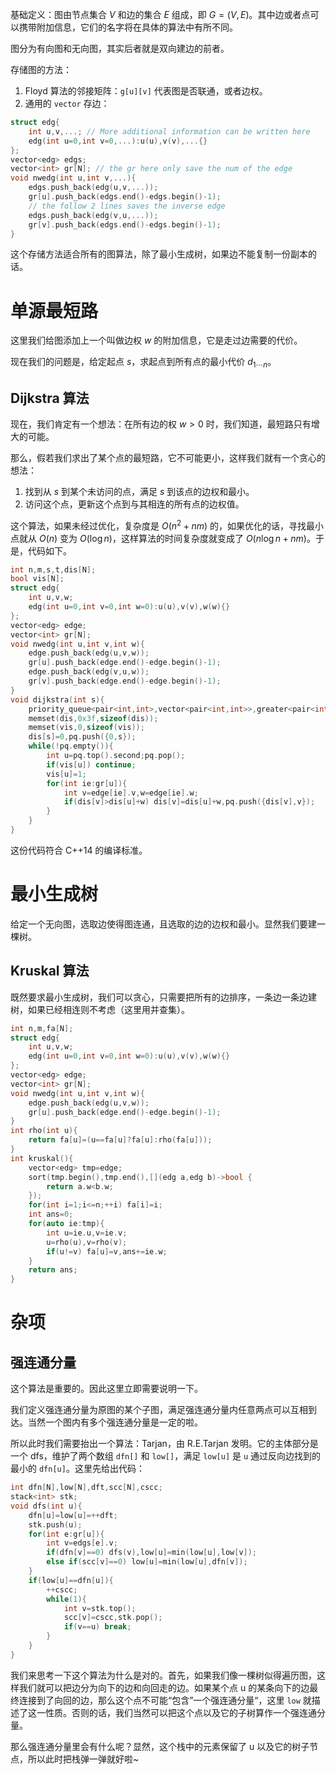 基础定义：图由节点集合 $V$ 和边的集合 $E$ 组成，即 $G=(V,E)$。其中边或者点可以携带附加信息，它们的名字将在具体的算法中有所不同。

图分为有向图和无向图，其实后者就是双向建边的前者。

存储图的方法：

1. Floyd 算法的邻接矩阵：`g[u][v]` 代表图是否联通，或者边权。
2. 通用的 `vector` 存边：
```cpp
struct edg{
    int u,v,...; // More additional information can be written here
    edg(int u=0,int v=0,...):u(u),v(v),...{}
};
vector<edg> edgs;
vector<int> gr[N]; // the gr here only save the num of the edge
void nwedg(int u,int v,...){
    edgs.push_back(edg(u,v,...));
    gr[u].push_back(edgs.end()-edgs.begin()-1);
    // the follow 2 lines saves the inverse edge
    edgs.push_back(edg(v,u,...));
    gr[v].push_back(edgs.end()-edgs.begin()-1);
}
```
这个存储方法适合所有的图算法，除了最小生成树，如果边不能复制一份副本的话。

# 单源最短路

这里我们给图添加上一个叫做边权 $w$ 的附加信息，它是走过边需要的代价。

现在我们的问题是，给定起点 $s$，求起点到所有点的最小代价 $d_{1\cdots n}$。

## Dijkstra 算法

现在，我们肯定有一个想法：在所有边的权 $w>0$ 时，我们知道，最短路只有增大的可能。

那么，假若我们求出了某个点的最短路，它不可能更小，这样我们就有一个贪心的想法：

1. 找到从 $s$ 到某个未访问的点，满足 $s$ 到该点的边权和最小。
2. 访问这个点，更新这个点到与其相连的所有点的边权值。

这个算法，如果未经过优化，复杂度是 $O(n^2+nm)$ 的，如果优化的话，寻找最小点就从 $O(n)$ 变为 $O(\log n)$，这样算法的时间复杂度就变成了 $O(n\log n+nm)$。于是，代码如下。

```cpp
int n,m,s,t,dis[N];
bool vis[N];
struct edg{
    int u,v,w;
    edg(int u=0,int v=0,int w=0):u(u),v(v),w(w){}
};
vector<edg> edge;
vector<int> gr[N];
void nwedg(int u,int v,int w){
    edge.push_back(edg(u,v,w));
    gr[u].push_back(edge.end()-edge.begin()-1);
    edge.push_back(edg(v,u,w));
    gr[v].push_back(edge.end()-edge.begin()-1);
}
void dijkstra(int s){
    priority_queue<pair<int,int>,vector<pair<int,int>>,greater<pair<int,int>>> pq;
    memset(dis,0x3f,sizeof(dis));
    memset(vis,0,sizeof(vis));
    dis[s]=0,pq.push({0,s});
    while(!pq.empty()){
        int u=pq.top().second;pq.pop();
        if(vis[u]) continue;
        vis[u]=1;
        for(int ie:gr[u]){
            int v=edge[ie].v,w=edge[ie].w;
            if(dis[v]>dis[u]+w) dis[v]=dis[u]+w,pq.push({dis[v],v});
        }
    }
}
```

这份代码符合 C++14 的编译标准。


# 最小生成树

给定一个无向图，选取边使得图连通，且选取的边的边权和最小。显然我们要建一棵树。

## Kruskal 算法

既然要求最小生成树，我们可以贪心，只需要把所有的边排序，一条边一条边建树，如果已经相连则不考虑（这里用并查集）。

```cpp
int n,m,fa[N];
struct edg{
    int u,v,w;
    edg(int u=0,int v=0,int w=0):u(u),v(v),w(w){}
};
vector<edg> edge;
vector<int> gr[N];
void nwedg(int u,int v,int w){
    edge.push_back(edg(u,v,w));
    gr[u].push_back(edge.end()-edge.begin()-1);
}
int rho(int u){
    return fa[u]=(u==fa[u]?fa[u]:rho(fa[u]));
}
int kruskal(){
    vector<edg> tmp=edge;
    sort(tmp.begin(),tmp.end(),[](edg a,edg b)->bool {
        return a.w<b.w;
    });
    for(int i=1;i<=n;++i) fa[i]=i;
    int ans=0;
    for(auto ie:tmp){
        int u=ie.u,v=ie.v;
        u=rho(u),v=rho(v);
        if(u!=v) fa[u]=v,ans+=ie.w;
    }
    return ans;
}
```

# 杂项

## 强连通分量

这个算法是重要的。因此这里立即需要说明一下。

我们定义强连通分量为原图的某个子图，满足强连通分量内任意两点可以互相到达。当然一个图内有多个强连通分量是一定的啦。

所以此时我们需要抬出一个算法：Tarjan，由 R.E.Tarjan 发明。它的主体部分是一个 dfs，维护了两个数组 `dfn[]` 和 `low[]`，满足 `low[u]` 是 `u` 通过反向边找到的最小的 `dfn[u]`。这里先给出代码：

```cpp
int dfn[N],low[N],dft,scc[N],cscc;
stack<int> stk;
void dfs(int u){
    dfn[u]=low[u]=++dft;
    stk.push(u);
    for(int e:gr[u]){
        int v=edgs[e].v;
        if(dfn[v]==0) dfs(v),low[u]=min(low[u],low[v]);
        else if(scc[v]==0) low[u]=min(low[u],dfn[v]);
    }
    if(low[u]==dfn[u]){
        ++cscc;
        while(1){
            int v=stk.top();
            scc[v]=cscc,stk.pop();
            if(v==u) break;
        }
    }
}
```

我们来思考一下这个算法为什么是对的。首先，如果我们像一棵树似得遍历图，这样我们就可以把边分为向下的边和向回走的边。如果某个点 u 的某条向下的边最终连接到了向回的边，那么这个点不可能“包含”一个强连通分量“，这里 `low` 就描述了这一性质。否则的话，我们当然可以把这个点以及它的子树算作一个强连通分量。

那么强连通分量里会有什么呢？显然，这个栈中的元素保留了 u 以及它的树子节点，所以此时把栈弹一弹就好啦~